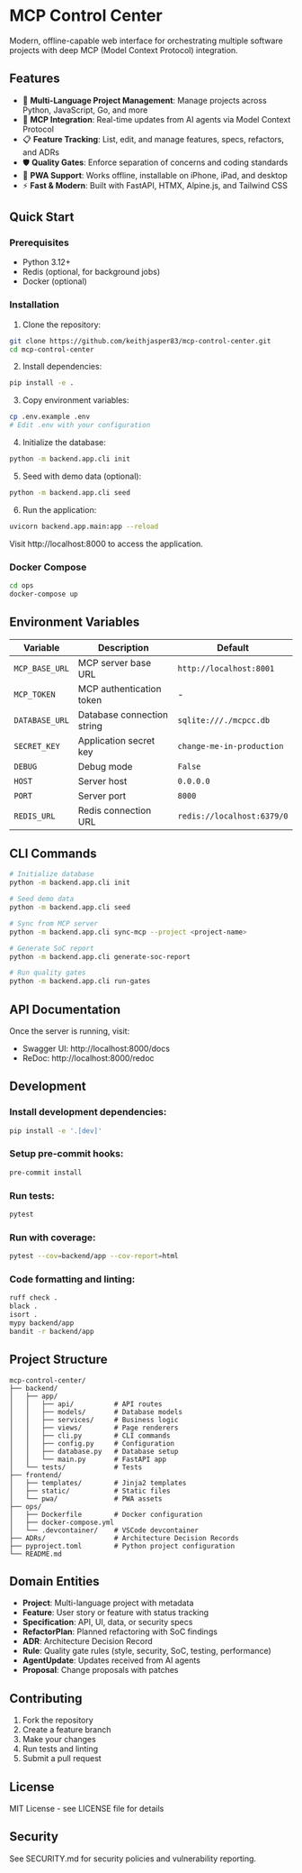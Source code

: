 # MCP Control Center

Modern, offline-capable web interface for orchestrating multiple software projects with deep MCP (Model Context Protocol) integration.

## Features

- 🚀 **Multi-Language Project Management**: Manage projects across Python, JavaScript, Go, and more
- 🤖 **MCP Integration**: Real-time updates from AI agents via Model Context Protocol
- 📋 **Feature Tracking**: List, edit, and manage features, specs, refactors, and ADRs
- 🛡️ **Quality Gates**: Enforce separation of concerns and coding standards
- 📱 **PWA Support**: Works offline, installable on iPhone, iPad, and desktop
- ⚡ **Fast & Modern**: Built with FastAPI, HTMX, Alpine.js, and Tailwind CSS

## Quick Start

### Prerequisites

- Python 3.12+
- Redis (optional, for background jobs)
- Docker (optional)

### Installation

1. Clone the repository:
```bash
git clone https://github.com/keithjasper83/mcp-control-center.git
cd mcp-control-center
```

2. Install dependencies:
```bash
pip install -e .
```

3. Copy environment variables:
```bash
cp .env.example .env
# Edit .env with your configuration
```

4. Initialize the database:
```bash
python -m backend.app.cli init
```

5. Seed with demo data (optional):
```bash
python -m backend.app.cli seed
```

6. Run the application:
```bash
uvicorn backend.app.main:app --reload
```

Visit http://localhost:8000 to access the application.

### Docker Compose

```bash
cd ops
docker-compose up
```

## Environment Variables

| Variable | Description | Default |
|----------|-------------|---------|
| `MCP_BASE_URL` | MCP server base URL | `http://localhost:8001` |
| `MCP_TOKEN` | MCP authentication token | - |
| `DATABASE_URL` | Database connection string | `sqlite:///./mcpcc.db` |
| `SECRET_KEY` | Application secret key | `change-me-in-production` |
| `DEBUG` | Debug mode | `False` |
| `HOST` | Server host | `0.0.0.0` |
| `PORT` | Server port | `8000` |
| `REDIS_URL` | Redis connection URL | `redis://localhost:6379/0` |

## CLI Commands

```bash
# Initialize database
python -m backend.app.cli init

# Seed demo data
python -m backend.app.cli seed

# Sync from MCP server
python -m backend.app.cli sync-mcp --project <project-name>

# Generate SoC report
python -m backend.app.cli generate-soc-report

# Run quality gates
python -m backend.app.cli run-gates
```

## API Documentation

Once the server is running, visit:
- Swagger UI: http://localhost:8000/docs
- ReDoc: http://localhost:8000/redoc

## Development

### Install development dependencies:
```bash
pip install -e '.[dev]'
```

### Setup pre-commit hooks:
```bash
pre-commit install
```

### Run tests:
```bash
pytest
```

### Run with coverage:
```bash
pytest --cov=backend/app --cov-report=html
```

### Code formatting and linting:
```bash
ruff check .
black .
isort .
mypy backend/app
bandit -r backend/app
```

## Project Structure

```
mcp-control-center/
├── backend/
│   ├── app/
│   │   ├── api/          # API routes
│   │   ├── models/       # Database models
│   │   ├── services/     # Business logic
│   │   ├── views/        # Page renderers
│   │   ├── cli.py        # CLI commands
│   │   ├── config.py     # Configuration
│   │   ├── database.py   # Database setup
│   │   └── main.py       # FastAPI app
│   └── tests/            # Tests
├── frontend/
│   ├── templates/        # Jinja2 templates
│   ├── static/           # Static files
│   └── pwa/              # PWA assets
├── ops/
│   ├── Dockerfile        # Docker configuration
│   ├── docker-compose.yml
│   └── .devcontainer/    # VSCode devcontainer
├── ADRs/                 # Architecture Decision Records
├── pyproject.toml        # Python project configuration
└── README.md
```

## Domain Entities

- **Project**: Multi-language project with metadata
- **Feature**: User story or feature with status tracking
- **Specification**: API, UI, data, or security specs
- **RefactorPlan**: Planned refactoring with SoC findings
- **ADR**: Architecture Decision Record
- **Rule**: Quality gate rules (style, security, SoC, testing, performance)
- **AgentUpdate**: Updates received from AI agents
- **Proposal**: Change proposals with patches

## Contributing

1. Fork the repository
2. Create a feature branch
3. Make your changes
4. Run tests and linting
5. Submit a pull request

## License

MIT License - see LICENSE file for details

## Security

See SECURITY.md for security policies and vulnerability reporting.
